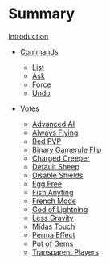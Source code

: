 # Summary

[Introduction](./introduction.md)

- [Commands](./commands/index.md)
  - [List](./commands/list.md)
  - [Ask](./commands/ask.md)
  - [Force](./commands/force.md)
  - [Undo](./commands/undo.md)

- [Votes]()
  - [Advanced AI]()
  - [Always Flying]()
  - [Bed PVP]()
  - [Binary Gamerule Flip]()
  - [Charged Creeper]()
  - [Default Sheep]()
  - [Disable Shields]()
  - [Egg Free]()
  - [Fish Anyting]()
  - [French Mode]()
  - [God of Lightning]()
  - [Less Gravity]()
  - [Midas Touch]()
  - [Perma Effect]()
  - [Pot of Gems]()
  - [Transparent Players]()